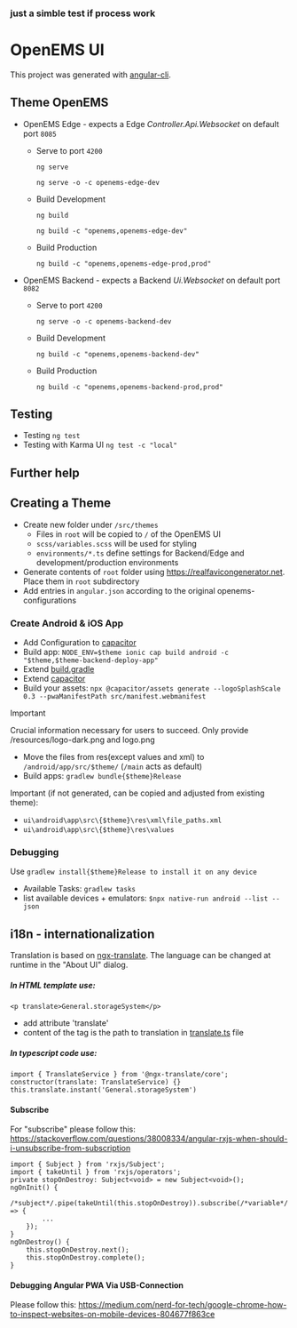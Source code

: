 ### just a simble test if process work
# OpenEMS UI

This project was generated with [angular-cli](https://github.com/angular/angular-cli).

## Theme OpenEMS

- OpenEMS Edge - expects a Edge *Controller.Api.Websocket* on default port `8085`

   - Serve to port `4200`
   
      `ng serve`

      `ng serve -o -c openems-edge-dev`

   - Build Development

      `ng build`

      `ng build -c "openems,openems-edge-dev"`

   - Build Production

      `ng build -c "openems,openems-edge-prod,prod"`

- OpenEMS Backend - expects a Backend *Ui.Websocket* on default port `8082`

   - Serve to port `4200`
   
      `ng serve -o -c openems-backend-dev`

   - Build Development

      `ng build -c "openems,openems-backend-dev"`

   - Build Production

      `ng build -c "openems,openems-backend-prod,prod"`

## Testing
- Testing
   `ng test`
- Testing with Karma UI
   `ng test -c "local"`

## Further help

## Creating a Theme

- Create new folder under `/src/themes`
   - Files in `root` will be copied to `/` of the OpenEMS UI
   - `scss/variables.scss` will be used for styling
   - `environments/*.ts` define settings for Backend/Edge and development/production environments
- Generate contents of `root` folder using https://realfavicongenerator.net.
   Place them in `root` subdirectory
- Add entries in `angular.json` according to the original openems-configurations

### Create Android & iOS App

* Add Configuration to [capacitor](capacitor.config.ts)
* Build app:
`NODE_ENV=$theme ionic cap build android -c "$theme,$theme-backend-deploy-app"`
* Extend [build.gradle](android/app/build.gradle)
* Extend [capacitor](capacitor.config.ts) 
* Build your assets: `npx @capacitor/assets generate --logoSplashScale 0.3 --pwaManifestPath src/manifest.webmanifest`
> [!IMPORTANT]  
> Crucial information necessary for users to succeed. Only provide /resources/logo-dark.png and logo.png
* Move the files from res(except values and xml) to ```/android/app/src/$theme/``` (```/main``` acts as default)
* Build apps: `gradlew bundle{$theme}Release`

Important (if not generated, can be copied and adjusted from existing theme):
- `ui\android\app\src\{$theme}\res\xml\file_paths.xml`
- `ui\android\app\src\{$theme}\res\values`

### Debugging

Use `gradlew install{$theme}Release to install it on any device`

- Available Tasks: `gradlew tasks`
- list available devices + emulators: `$npx native-run android --list --json`

## i18n - internationalization

Translation is based on [ngx-translate](https://github.com/ngx-translate). The language can be changed at runtime in the "About UI" dialog.

##### In HTML template use:

`<p translate>General.storageSystem</p>`

* add attribute 'translate'
* content of the tag is the path to translation in [translate.ts](app/shared/translate.ts) file

##### In typescript code use:
```
import { TranslateService } from '@ngx-translate/core';
constructor(translate: TranslateService) {}
this.translate.instant('General.storageSystem')
```

#### Subscribe
For "subscribe" please follow this: https://stackoverflow.com/questions/38008334/angular-rxjs-when-should-i-unsubscribe-from-subscription
```
import { Subject } from 'rxjs/Subject';
import { takeUntil } from 'rxjs/operators';
private stopOnDestroy: Subject<void> = new Subject<void>();
ngOnInit() {
    /*subject*/.pipe(takeUntil(this.stopOnDestroy)).subscribe(/*variable*/ => {
        ...
    });
}
ngOnDestroy() {
    this.stopOnDestroy.next();
    this.stopOnDestroy.complete();
}
```

#### Debugging Angular PWA Via USB-Connection
Please follow this: https://medium.com/nerd-for-tech/google-chrome-how-to-inspect-websites-on-mobile-devices-804677f863ce
